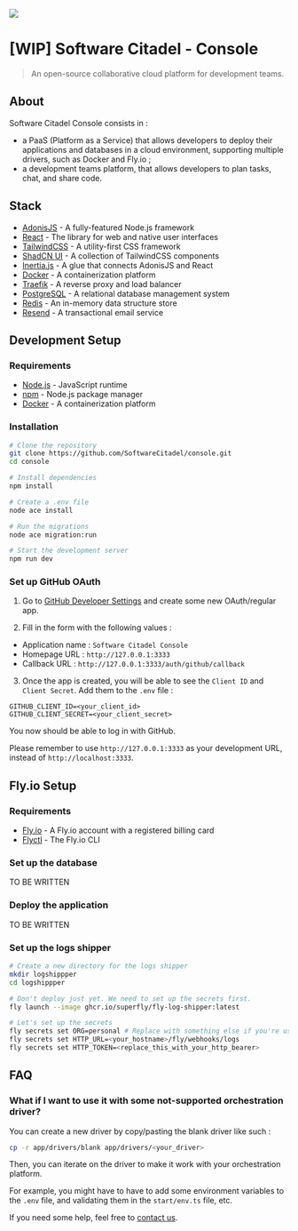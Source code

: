 [![](https://dcbadge.vercel.app/api/server/DPrfmDttMb)](https://discord.gg/DPrfmDttMb)

# [WIP] Software Citadel - Console

> An open-source collaborative cloud platform for development teams.

## About

Software Citadel Console consists in :

- a PaaS (Platform as a Service) that allows developers to deploy their applications and databases in a cloud environment, supporting multiple drivers, such as Docker and Fly.io ;
- a development teams platform, that allows developers to plan tasks, chat, and share code.

## Stack

- [AdonisJS](https://adonisjs.com/) - A fully-featured Node.js framework
- [React](https://react.dev/) - The library for web and native user interfaces
- [TailwindCSS](https://tailwindcss.com/) - A utility-first CSS framework
- [ShadCN UI](https://ui.shadcn.com/) - A collection of TailwindCSS components
- [Inertia.js](https://inertiajs.com/) - A glue that connects AdonisJS and React
- [Docker](https://www.docker.com/) - A containerization platform
- [Traefik](https://traefik.io/) - A reverse proxy and load balancer
- [PostgreSQL](https://www.postgresql.org/) - A relational database management system
- [Redis](https://redis.io/) - An in-memory data structure store
- [Resend](https://resend.com) - A transactional email service

## Development Setup

### Requirements

- [Node.js](https://nodejs.org/) - JavaScript runtime
- [npm](https://www.npmjs.com/) - Node.js package manager
- [Docker](https://www.docker.com/) - A containerization platform

### Installation

```bash
# Clone the repository
git clone https://github.com/SoftwareCitadel/console.git
cd console

# Install dependencies
npm install

# Create a .env file
node ace install

# Run the migrations
node ace migration:run

# Start the development server
npm run dev
```

### Set up GitHub OAuth

1. Go to [GitHub Developer Settings](https://github.com/settings/apps) and create some new OAuth/regular app.

2. Fill in the form with the following values :

- Application name : `Software Citadel Console`
- Homepage URL : `http://127.0.0.1:3333`
- Callback URL : `http://127.0.0.1:3333/auth/github/callback`

3. Once the app is created, you will be able to see the `Client ID` and `Client Secret`. Add them to the `.env` file :

```env
GITHUB_CLIENT_ID=<your_client_id>
GITHUB_CLIENT_SECRET=<your_client_secret>
```

You now should be able to log in with GitHub.

Please remember to use `http://127.0.0.1:3333` as your development URL, instead of `http://localhost:3333`.

## Fly.io Setup

### Requirements

- [Fly.io](https://fly.io/) - A Fly.io account with a registered billing card
- [Flyctl](https://fly.io/docs/getting-started/installing-flyctl/) - The Fly.io CLI

### Set up the database

TO BE WRITTEN

### Deploy the application

TO BE WRITTEN

### Set up the logs shipper

```bash
# Create a new directory for the logs shipper
mkdir logshippper
cd logshippper

# Don't deploy just yet. We need to set up the secrets first.
fly launch --image ghcr.io/superfly/fly-log-shipper:latest

# Let's set up the secrets
fly secrets set ORG=personal # Replace with something else if you're using some organization
fly secrets set HTTP_URL=<your_hostname>/fly/webhooks/logs
fly secrets set HTTP_TOKEN=<replace_this_with_your_http_bearer>
```

## FAQ

### What if I want to use it with some not-supported orchestration driver?

You can create a new driver by copy/pasting the blank driver like such :

```bash
cp -r app/drivers/blank app/drivers/<your_driver>
```

Then, you can iterate on the driver to make it work with your orchestration platform.

For example, you might have to have to add some environment variables to the `.env` file, and validating them in the `start/env.ts` file, etc.

If you need some help, feel free to [contact us](https://softwarecitadel.com/contact).
